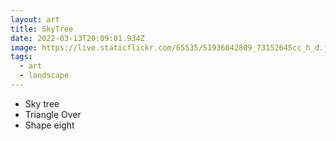 ```yaml
---
layout: art
title: SkyTree
date: 2022-03-13T20:09:01.934Z
image: https://live.staticflickr.com/65535/51936642809_73152645cc_h_d.jpg
tags:
  - art
  - landscape
---
```

* Sky tree
* Triangle Over
* Shape eight